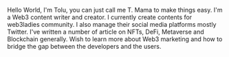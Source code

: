 Hello World, 
I'm Tolu, you can just call me T. Mama to make things easy. I'm a Web3 content writer and creator. 
I currently create contents for web3ladies community. I also manage their social media platforms mostly Twitter. I've written a number of article on NFTs, DeFi, Metaverse and Blockchain generally. 
Wish to learn more about Web3 marketing and how to bridge the gap between the developers and the users. 
<!---
Rhodaflower/Rhodaflower is a ✨ special ✨ repository because its `README.md` (this file) appears on your GitHub profile.
You can click the Preview link to take a look at your changes.
--->
